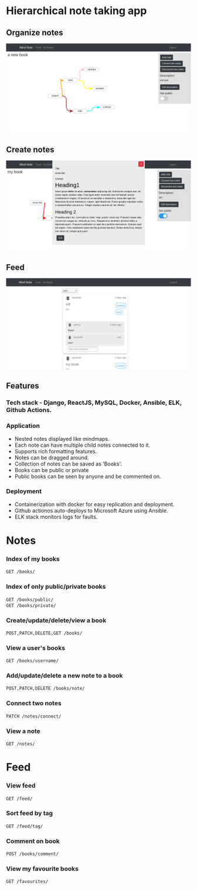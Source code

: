 # Hierarchical note taking app

## Organize notes

![](images/map.png)

## Create notes

![](images/createnote.png)

## Feed

![](images/feed.png)

## Features

### Tech stack - Django, ReactJS, MySQL, Docker, Ansible, ELK, Github Actions.

### Application

* Nested notes displayed like mindmaps.
* Each note can have multiple child notes connected to it.
* Supports rich formatting features.
* Notes can be dragged around.
* Collection of notes can be saved as 'Books'.
* Books can be public or private
* Public books can be seen by anyone and be commented on.

### Deployment

* Containerization with docker for easy replication and deployment.
* Github actionos auto-deploys to Microsoft Azure using Ansible.
* ELK stack monitors logs for faults.

# Notes


### Index of my books

```
GET /books/
```

### Index of only public/private books

```
GET /books/public/
GET /books/private/
```

### Create/update/delete/view a book

```
POST,PATCH,DELETE,GET /books/
```


### View a user's books

```
GET /books/username/
```


### Add/update/delete a new note to a book

```
POST,PATCH,DELETE /books/note/
```


### Connect two notes

```
PATCH /notes/connect/
```


### View a note

```
GET /notes/
```


# Feed

### View feed

```
GET /feed/
```

### Sort feed by tag

```
GET /feed/tag/
```


### Comment on book

```
POST /books/comment/
```


### View my favourite books

```
GET /favourites/
```
